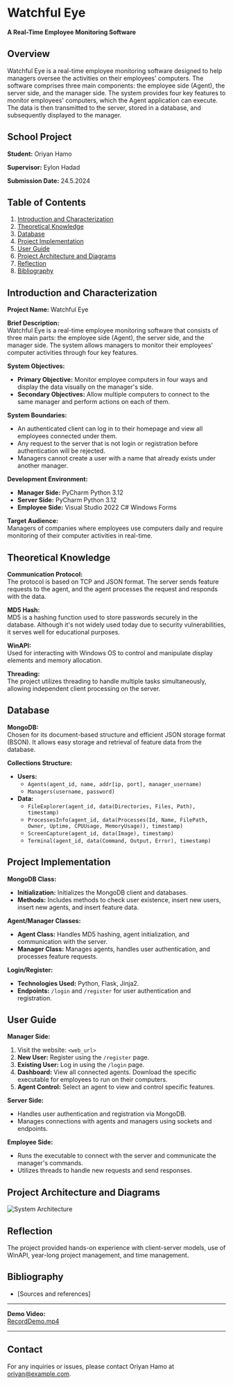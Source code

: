 # Watchful Eye

**A Real-Time Employee Monitoring Software**

## Overview

Watchful Eye is a real-time employee monitoring software designed to help managers oversee the activities on their employees' computers. The software comprises three main components: the employee side (Agent), the server side, and the manager side. The system provides four key features to monitor employees' computers, which the Agent application can execute. The data is then transmitted to the server, stored in a database, and subsequently displayed to the manager.

## School Project

**Student:** Oriyan Hamo

**Supervisor:** Eylon Hadad

**Submission Date:** 24.5.2024

## Table of Contents

1. [Introduction and Characterization](#introduction-and-characterization)
2. [Theoretical Knowledge](#theoretical-knowledge)
3. [Database](#database)
4. [Project Implementation](#project-implementation)
5. [User Guide](#user-guide)
6. [Project Architecture and Diagrams](#project-architecture-and-diagrams)
7. [Reflection](#reflection)
8. [Bibliography](#bibliography)

## Introduction and Characterization

**Project Name:** Watchful Eye

**Brief Description:**  
Watchful Eye is a real-time employee monitoring software that consists of three main parts: the employee side (Agent), the server side, and the manager side. The system allows managers to monitor their employees' computer activities through four key features.

**System Objectives:**

- **Primary Objective:** Monitor employee computers in four ways and display the data visually on the manager's side.
- **Secondary Objectives:** Allow multiple computers to connect to the same manager and perform actions on each of them.

**System Boundaries:**

- An authenticated client can log in to their homepage and view all employees connected under them.
- Any request to the server that is not login or registration before authentication will be rejected.
- Managers cannot create a user with a name that already exists under another manager.

**Development Environment:**

- **Manager Side:** PyCharm Python 3.12
- **Server Side:** PyCharm Python 3.12
- **Employee Side:** Visual Studio 2022 C# Windows Forms

**Target Audience:**  
Managers of companies where employees use computers daily and require monitoring of their computer activities in real-time.

## Theoretical Knowledge

**Communication Protocol:**  
The protocol is based on TCP and JSON format. The server sends feature requests to the agent, and the agent processes the request and responds with the data.

**MD5 Hash:**  
MD5 is a hashing function used to store passwords securely in the database. Although it's not widely used today due to security vulnerabilities, it serves well for educational purposes.

**WinAPI:**  
Used for interacting with Windows OS to control and manipulate display elements and memory allocation.

**Threading:**  
The project utilizes threading to handle multiple tasks simultaneously, allowing independent client processing on the server.

## Database

**MongoDB:**  
Chosen for its document-based structure and efficient JSON storage format (BSON). It allows easy storage and retrieval of feature data from the database.

**Collections Structure:**

- **Users:** 
  - `Agents(agent_id, name, addr[ip, port], manager_username)`
  - `Managers(username, password)`
- **Data:** 
  - `FileExplorer(agent_id, data(Directories, Files, Path), timestamp)`
  - `ProcessesInfo(agent_id, data(Processes(Id, Name, FilePath, Owner, Uptime, CPUUsage, MemoryUsage)), timestamp)`
  - `ScreenCapture(agent_id, data(Image), timestamp)`
  - `Terminal(agent_id, data(Command, Output, Error), timestamp)`

## Project Implementation

**MongoDB Class:**

- **Initialization:** Initializes the MongoDB client and databases.
- **Methods:** Includes methods to check user existence, insert new users, insert new agents, and insert feature data.

**Agent/Manager Classes:**

- **Agent Class:** Handles MD5 hashing, agent initialization, and communication with the server.
- **Manager Class:** Manages agents, handles user authentication, and processes feature requests.

**Login/Register:**

- **Technologies Used:** Python, Flask, Jinja2.
- **Endpoints:** `/login` and `/register` for user authentication and registration.

## User Guide

**Manager Side:**

1. Visit the website: `<web_url>`
2. **New User:** Register using the `/register` page.
3. **Existing User:** Log in using the `/login` page.
4. **Dashboard:** View all connected agents. Download the specific executable for employees to run on their computers.
5. **Agent Control:** Select an agent to view and control specific features.

**Server Side:**

- Handles user authentication and registration via MongoDB.
- Manages connections with agents and managers using sockets and endpoints.

**Employee Side:**

- Runs the executable to connect with the server and communicate the manager's commands.
- Utilizes threads to handle new requests and send responses.

## Project Architecture and Diagrams

![System Architecture](path_to_architecture_diagram)

## Reflection

The project provided hands-on experience with client-server models, use of WinAPI, year-long project management, and time management.

## Bibliography

- [Sources and references]

---

**Demo Video:**  
[RecordDemo.mp4](path_to_demo_video)

---

## Contact

For any inquiries or issues, please contact Oriyan Hamo at oriyan@example.com.